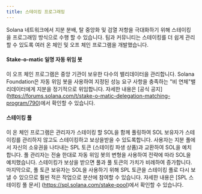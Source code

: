 ```yaml
---
title: 스테이킹 프로그래밍
---
```


Solana 네트워크에서 지분 분배, 탈 중앙화 및 검열 저항을 극대화하기 위해 스테이킹을 프로그래밍 방식으로 수행 할 수 있습니다. 팀과 커뮤니티는 스테이킹를 더 쉽게 관리 할 수 ​​있도록 여러 온 체인 및 오프 체인 프로그램을 개발했습니다.

#### Stake-o-matic 일명 자동 위임 봇
이 오프 체인 프로그램은 중앙 기관이 보유한 다수의 밸리데이터을 관리합니다. Solana Foundation은 자동 위임 봇을 사용하여 지정된 성능 요구 사항을 충족하는 "비 연체"밸리데이터에게 지분을 정기적으로 위임합니다. 자세한 내용은 \[공식 공지\] (https://forums.solana.com/t/stake-o-matic-delegation-matching-program/790)에서 확인할 수 있습니다.

#### 스테이킹 풀
이 온 체인 프로그램은 관리자가 스테이킹 할 SOL을 함께 풀링하여 SOL 보유자가 스테이킹를 관리하지 않고도 스테이킹하고 보상을받을 수 있도록합니다. 사용자는 지분 풀에서 자신의 소유권을 나타내는 SPL 토큰 (스테이킹 파생 상품)과 교환하여 SOL을 예치합니다. 풀 관리자는 전술 한대로 자동 위임 봇의 변형을 사용하여 전략에 따라 SOL을 예치했습니다. 스테이킹가 보상을 받으면 풀과 풀 토큰의 가치가 비례하여 증가합니다. 마지막으로, 풀 토큰 보유자는 SOL을 사용하기 위해 SPL 토큰을 스테이킹 풀로 다시 보낼 수 있으므로 훨씬 적은 작업으로 분산에 참여할 수 있습니다. 자세한 내용은 \[SPL 스테이킹 풀 문서\] (https://spl.solana.com/stake-pool)에서 확인할 수 있습니다.
